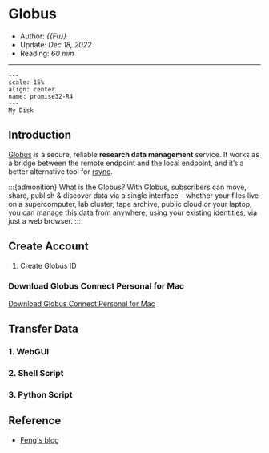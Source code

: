 # Globus

- Author: *{{Fu}}*
- Update: *Dec 18, 2022*
- Reading: *60 min*

---



```{figure} ./files/promise32-R4.jpg
---
scale: 15%
align: center
name: promise32-R4
---
My Disk
```

## Introduction

[Globus](https://www.globus.org/) is a secure, reliable **research data management** service. It works as a bridge between the remote endpoint and the local endpoint,  and it’s a better alternative tool for [rsync](https://rsync.samba.org/).


:::{admonition} What is the Globus?
With Globus, subscribers can move, share, publish & discover data via a single
interface – whether your files live on a supercomputer, lab cluster, tape archive,
public cloud or your laptop, you can manage this data from anywhere, using your
existing identities, via just a web browser.
:::


## Create Account

1. Create Globus ID




### Download Globus Connect Personal for Mac
[Download Globus Connect Personal for Mac](https://docs.globus.org/how-to/globus-connect-personal-mac/)



## Transfer Data

### 1. WebGUI



### 2. Shell Script



### 3. Python Script


## Reference

- [Feng's blog](http://marscfeng.github.io/post/Fast-data-transfer-sync-using-globus/)